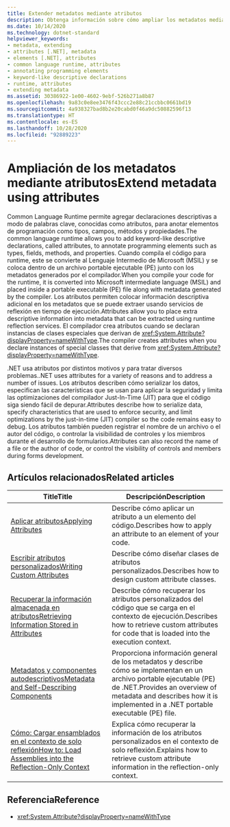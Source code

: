 ```yaml
---
title: Extender metadatos mediante atributos
description: Obtenga información sobre cómo ampliar los metadatos mediante atributos en .NET. Los atributos son declaraciones descriptivas, similares a las palabras clave, para anotar elementos de programación, como es el caso de los tipos y los campos.
ms.date: 10/14/2020
ms.technology: dotnet-standard
helpviewer_keywords:
- metadata, extending
- attributes [.NET], metadata
- elements [.NET], attributes
- common language runtime, attributes
- annotating programming elements
- keyword-like descriptive declarations
- runtime, attributes
- extending metadata
ms.assetid: 30386922-1e00-4602-9ebf-526b271a8b87
ms.openlocfilehash: 9a83c0e8ee3476f43ccc2e88c21ccbbc0661bd19
ms.sourcegitcommit: 4a938327bad8b2e20cabd0f46a9dc50882596f13
ms.translationtype: HT
ms.contentlocale: es-ES
ms.lasthandoff: 10/28/2020
ms.locfileid: "92889223"
---
```

# <a name="extend-metadata-using-attributes"></a><span data-ttu-id="0665e-104">Ampliación de los metadatos mediante atributos</span><span class="sxs-lookup"><span data-stu-id="0665e-104">Extend metadata using attributes</span></span>

<span data-ttu-id="0665e-105">Common Language Runtime permite agregar declaraciones descriptivas a modo de palabras clave, conocidas como atributos, para anotar elementos de programación como tipos, campos, métodos y propiedades.</span><span class="sxs-lookup"><span data-stu-id="0665e-105">The common language runtime allows you to add keyword-like descriptive declarations, called attributes, to annotate programming elements such as types, fields, methods, and properties.</span></span> <span data-ttu-id="0665e-106">Cuando compila el código para runtime, este se convierte al Lenguaje Intermedio de Microsoft (MSIL) y se coloca dentro de un archivo portable ejecutable (PE) junto con los metadatos generados por el compilador.</span><span class="sxs-lookup"><span data-stu-id="0665e-106">When you compile your code for the runtime, it is converted into Microsoft intermediate language (MSIL) and placed inside a portable executable (PE) file along with metadata generated by the compiler.</span></span> <span data-ttu-id="0665e-107">Los atributos permiten colocar información descriptiva adicional en los metadatos que se puede extraer usando servicios de reflexión en tiempo de ejecución.</span><span class="sxs-lookup"><span data-stu-id="0665e-107">Attributes allow you to place extra descriptive information into metadata that can be extracted using runtime reflection services.</span></span> <span data-ttu-id="0665e-108">El compilador crea atributos cuando se declaran instancias de clases especiales que derivan de <xref:System.Attribute?displayProperty=nameWithType>.</span><span class="sxs-lookup"><span data-stu-id="0665e-108">The compiler creates attributes when you declare instances of special classes that derive from <xref:System.Attribute?displayProperty=nameWithType>.</span></span>

<span data-ttu-id="0665e-109">.NET usa atributos por distintos motivos y para tratar diversos problemas.</span><span class="sxs-lookup"><span data-stu-id="0665e-109">.NET uses attributes for a variety of reasons and to address a number of issues.</span></span> <span data-ttu-id="0665e-110">Los atributos describen cómo serializar los datos, especifican las características que se usan para aplicar la seguridad y limita las optimizaciones del compilador Just-In-Time (JIT) para que el código siga siendo fácil de depurar.</span><span class="sxs-lookup"><span data-stu-id="0665e-110">Attributes describe how to serialize data, specify characteristics that are used to enforce security, and limit optimizations by the just-in-time (JIT) compiler so the code remains easy to debug.</span></span> <span data-ttu-id="0665e-111">Los atributos también pueden registrar el nombre de un archivo o el autor del código, o controlar la visibilidad de controles y los miembros durante el desarrollo de formularios.</span><span class="sxs-lookup"><span data-stu-id="0665e-111">Attributes can also record the name of a file or the author of code, or control the visibility of controls and members during forms development.</span></span>

## <a name="related-articles"></a><span data-ttu-id="0665e-112">Artículos relacionados</span><span class="sxs-lookup"><span data-stu-id="0665e-112">Related articles</span></span>

|<span data-ttu-id="0665e-113">Title</span><span class="sxs-lookup"><span data-stu-id="0665e-113">Title</span></span>|<span data-ttu-id="0665e-114">Descripción</span><span class="sxs-lookup"><span data-stu-id="0665e-114">Description</span></span>|
|-----------|-----------------|
|[<span data-ttu-id="0665e-115">Aplicar atributos</span><span class="sxs-lookup"><span data-stu-id="0665e-115">Applying Attributes</span></span>](applying-attributes.md)|<span data-ttu-id="0665e-116">Describe cómo aplicar un atributo a un elemento del código.</span><span class="sxs-lookup"><span data-stu-id="0665e-116">Describes how to apply an attribute to an element of your code.</span></span>|
|[<span data-ttu-id="0665e-117">Escribir atributos personalizados</span><span class="sxs-lookup"><span data-stu-id="0665e-117">Writing Custom Attributes</span></span>](writing-custom-attributes.md)|<span data-ttu-id="0665e-118">Describe cómo diseñar clases de atributos personalizados.</span><span class="sxs-lookup"><span data-stu-id="0665e-118">Describes how to design custom attribute classes.</span></span>|
|[<span data-ttu-id="0665e-119">Recuperar la información almacenada en atributos</span><span class="sxs-lookup"><span data-stu-id="0665e-119">Retrieving Information Stored in Attributes</span></span>](retrieving-information-stored-in-attributes.md)|<span data-ttu-id="0665e-120">Describe cómo recuperar los atributos personalizados del código que se carga en el contexto de ejecución.</span><span class="sxs-lookup"><span data-stu-id="0665e-120">Describes how to retrieve custom attributes for code that is loaded into the execution context.</span></span>|
|[<span data-ttu-id="0665e-121">Metadatos y componentes autodescriptivos</span><span class="sxs-lookup"><span data-stu-id="0665e-121">Metadata and Self-Describing Components</span></span>](../metadata-and-self-describing-components.md)|<span data-ttu-id="0665e-122">Proporciona información general de los metadatos y describe cómo se implementan en un archivo portable ejecutable (PE) de .NET.</span><span class="sxs-lookup"><span data-stu-id="0665e-122">Provides an overview of metadata and describes how it is implemented in a .NET portable executable (PE) file.</span></span>|
|[<span data-ttu-id="0665e-123">Cómo: Cargar ensamblados en el contexto de solo reflexión</span><span class="sxs-lookup"><span data-stu-id="0665e-123">How to: Load Assemblies into the Reflection-Only Context</span></span>](../../framework/reflection-and-codedom/how-to-load-assemblies-into-the-reflection-only-context.md)|<span data-ttu-id="0665e-124">Explica cómo recuperar la información de los atributos personalizados en el contexto de solo reflexión.</span><span class="sxs-lookup"><span data-stu-id="0665e-124">Explains how to retrieve custom attribute information in the reflection-only context.</span></span>|

## <a name="reference"></a><span data-ttu-id="0665e-125">Referencia</span><span class="sxs-lookup"><span data-stu-id="0665e-125">Reference</span></span>

- <xref:System.Attribute?displayProperty=nameWithType>
